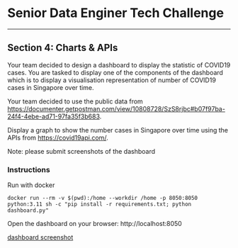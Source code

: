 # Senior Data Enginer Tech Challenge
---
## Section 4: Charts & APIs
Your team decided to design a dashboard to display the statistic of COVID19 cases. You are tasked to display one of the components of the dashboard which is to display a visualisation representation of number of COVID19 cases in Singapore over time.

Your team decided to use the public data from https://documenter.getpostman.com/view/10808728/SzS8rjbc#b07f97ba-24f4-4ebe-ad71-97fa35f3b683.

Display a graph to show the number cases in Singapore over time using the APIs from https://covid19api.com/.

Note: please submit screenshots of the dashboard

### Instructions

Run with docker
```
docker run --rm -v $(pwd):/home --workdir /home -p 8050:8050 python:3.11 sh -c "pip install -r requirements.txt; python dashboard.py"
```

Open the dashboard on your browser: http://localhost:8050

[dashboard screenshot](dashboard-screenshot.png)
